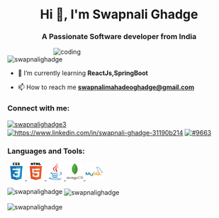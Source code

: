 <h1 align="center">Hi 👋, I'm Swapnali Ghadge</h1>
<h3 align="center">A Passionate Software developer from India</h3>
<img align="right" alt="coding" width="400" src="https://cdn.lowgif.com/full/9cb12f51dffbaaa6-character-typing-by-vincent-mokuenko-dribbble.gif">

<p align="left"> <img src="https://komarev.com/ghpvc/?username=swapnalighadge&label=Profile%20views&color=0e75b6&style=flat" alt="swapnalighadge" /> </p>

- 🌱 I’m currently learning **ReactJs,SpringBoot**

- 📫 How to reach me **swapnalimahadeoghadge@gmail.com**

<h3 align="left">Connect with me:</h3>
<p align="left">
<a href="https://twitter.com/swapnalighadge3" target="blank"><img align="center" src="https://raw.githubusercontent.com/rahuldkjain/github-profile-readme-generator/master/src/images/icons/Social/twitter.svg" alt="swapnalighadge3" height="30" width="40" /></a>
<a href="https://linkedin.com/in/https://www.linkedin.com/in/swapnali-ghadge-31190b214" target="blank"><img align="center" src="https://raw.githubusercontent.com/rahuldkjain/github-profile-readme-generator/master/src/images/icons/Social/linked-in-alt.svg" alt="https://www.linkedin.com/in/swapnali-ghadge-31190b214" height="30" width="40" /></a>
<a href="https://discord.gg/#9663" target="blank"><img align="center" src="https://raw.githubusercontent.com/rahuldkjain/github-profile-readme-generator/master/src/images/icons/Social/discord.svg" alt="#9663" height="30" width="40" /></a>
</p>

<h3 align="left">Languages and Tools:</h3>
<p align="left"> <a href="https://www.w3schools.com/css/" target="_blank" rel="noreferrer"> <img src="https://raw.githubusercontent.com/devicons/devicon/master/icons/css3/css3-original-wordmark.svg" alt="css3" width="40" height="40"/> </a> <a href="https://www.w3.org/html/" target="_blank" rel="noreferrer"> <img src="https://raw.githubusercontent.com/devicons/devicon/master/icons/html5/html5-original-wordmark.svg" alt="html5" width="40" height="40"/> </a> <a href="https://www.java.com" target="_blank" rel="noreferrer"> <img src="https://raw.githubusercontent.com/devicons/devicon/master/icons/java/java-original.svg" alt="java" width="40" height="40"/> </a> <a href="https://www.mongodb.com/" target="_blank" rel="noreferrer"> <img src="https://raw.githubusercontent.com/devicons/devicon/master/icons/mongodb/mongodb-original-wordmark.svg" alt="mongodb" width="40" height="40"/> </a> <a href="https://www.mysql.com/" target="_blank" rel="noreferrer"> <img src="https://raw.githubusercontent.com/devicons/devicon/master/icons/mysql/mysql-original-wordmark.svg" alt="mysql" width="40" height="40"/> </a> </p>

<p><img align="left" src="https://github-readme-stats.vercel.app/api/top-langs?username=swapnalighadge&show_icons=true&locale=en&layout=compact" alt="swapnalighadge" /></p>

<p>&nbsp;<img align="center" src="https://github-readme-stats.vercel.app/api?username=swapnalighadge&show_icons=true&locale=en" alt="swapnalighadge" /></p>

<p><img align="center" src="https://github-readme-streak-stats.herokuapp.com/?user=swapnalighadge&" alt="swapnalighadge" /></p>
